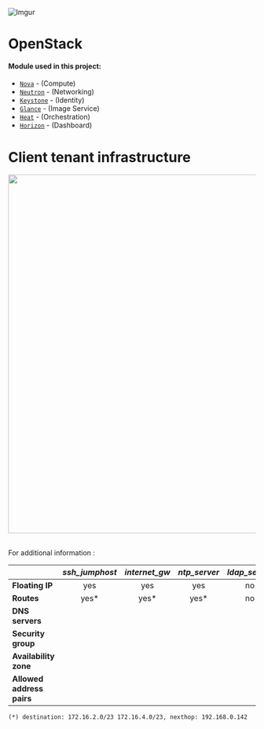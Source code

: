 ![Imgur](https://i.imgur.com/30HoYoj.png)

# OpenStack

#### Module used in this project:


* [`Nova`](https://opendev.org/openstack/puppet-nova/) -  (Compute)
* [`Neutron`](https://opendev.org/openstack/puppet-neutron/) - (Networking)
* [`Keystone`](https://opendev.org/openstack/puppet-keystone/) - (Identity)
* [`Glance`](https://opendev.org/openstack/puppet-glance/) - (Image Service)
* [`Heat`](https://opendev.org/openstack/puppet-heat/) - (Orchestration)
* [`Horizon`](https://opendev.org/openstack/puppet-horizon/) - (Dashboard)

# Client tenant infrastructure

<div align="center"><img src="https://imgur.com/wpuuXzH.png" width="700" height="730"></div><br />

For additional information :

|                           | *ssh_jumphost* | *internet_gw* | *ntp_server* | *ldap_server* | *dns_server* |
| :------------------------ | :------------: | :-----------: | :----------: | :-----------: | :----------: |
| **Floating IP**           |      yes       |      yes      |     yes      |      no       |      no      |
| **Routes**                |      yes*      |     yes*      |     yes*     |      no       |      no      |
| **DNS servers**           |                |               |              |               |              |
| **Security group**        |                |               |              |               |              |
| **Availability zone**     |                |               |              |               |              |
| **Allowed address pairs** |                |               |              |               |              |

`(*) destination: 172.16.2.0/23 172.16.4.0/23, nexthop: 192.168.0.142`